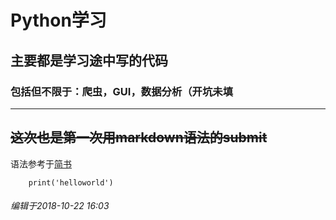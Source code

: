 # **Python学习**  
## 主要都是学习途中写的代码  
###  包括但不限于：爬虫，GUI，数据分析（开坑未填
---
~~这次也是第一次用markdown语法的submit~~  
---
语法参考于[简书](https://www.jianshu.com/p/191d1e21f7ed)   
```
    print('helloworld')
```
###### 编辑于2018-10-22 16:03